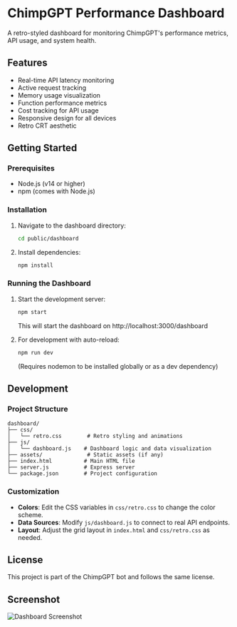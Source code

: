 # ChimpGPT Performance Dashboard

A retro-styled dashboard for monitoring ChimpGPT's performance metrics, API usage, and system health.

## Features

- Real-time API latency monitoring
- Active request tracking
- Memory usage visualization
- Function performance metrics
- Cost tracking for API usage
- Responsive design for all devices
- Retro CRT aesthetic

## Getting Started

### Prerequisites

- Node.js (v14 or higher)
- npm (comes with Node.js)

### Installation

1. Navigate to the dashboard directory:

   ```bash
   cd public/dashboard
   ```

2. Install dependencies:
   ```bash
   npm install
   ```

### Running the Dashboard

1. Start the development server:

   ```bash
   npm start
   ```

   This will start the dashboard on http://localhost:3000/dashboard

2. For development with auto-reload:
   ```bash
   npm run dev
   ```
   (Requires nodemon to be installed globally or as a dev dependency)

## Development

### Project Structure

```
dashboard/
├── css/
│   └── retro.css        # Retro styling and animations
├── js/
│   └── dashboard.js    # Dashboard logic and data visualization
├── assets/              # Static assets (if any)
├── index.html          # Main HTML file
├── server.js           # Express server
└── package.json        # Project configuration
```

### Customization

- **Colors**: Edit the CSS variables in `css/retro.css` to change the color scheme.
- **Data Sources**: Modify `js/dashboard.js` to connect to real API endpoints.
- **Layout**: Adjust the grid layout in `index.html` and `css/retro.css` as needed.

## License

This project is part of the ChimpGPT bot and follows the same license.

## Screenshot

![Dashboard Screenshot](screenshot.png)
